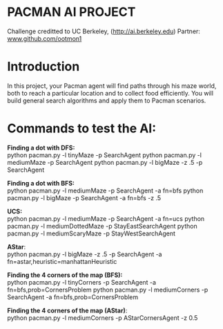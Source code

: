 # PACMAN AI PROJECT

Challenge creditted to UC Berkeley, (http://ai.berkeley.edu)
Partner: www.github.com/ootmon1

# Introduction

In this project, your Pacman agent will find paths through his maze world, both to reach a
particular location and to collect food efficiently. You will build general search algorithms and
apply them to Pacman scenarios.

# Commands to test the AI:

**Finding a dot with DFS:** <br/>
  python pacman.py -l tinyMaze -p SearchAgent
  python pacman.py -l mediumMaze -p SearchAgent
  python pacman.py -l bigMaze -z .5 -p SearchAgent
  
**Finding a dot with BFS:**<br/>
  python pacman.py -l mediumMaze -p SearchAgent -a fn=bfs
  python pacman.py -l bigMaze -p SearchAgent -a fn=bfs -z .5

**UCS:**<br/>
  python pacman.py -l mediumMaze -p SearchAgent -a fn=ucs
  python pacman.py -l mediumDottedMaze -p StayEastSearchAgent
  python pacman.py -l mediumScaryMaze -p StayWestSearchAgent
  
**AStar**:<br/>
  python pacman.py -l bigMaze -z .5 -p SearchAgent -a fn=astar,heuristic=manhattanHeuristic
  
**Finding the 4 corners of the map (BFS):**<br/>
  python pacman.py -l tinyCorners -p SearchAgent -a fn=bfs,prob=CornersProblem
  python pacman.py -l mediumCorners -p SearchAgent -a fn=bfs,prob=CornersProblem
 
**Finding the 4 corners of the map (AStar)**:<br/>
  python pacman.py -l mediumCorners -p AStarCornersAgent -z 0.5
